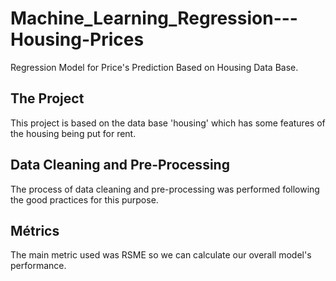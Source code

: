 # Machine_Learning_Regression---Housing-Prices
Regression Model for Price's Prediction Based on Housing Data Base.

## The Project
   This project is based on the data base 'housing' which has some features of the housing being put for rent.
   
## Data Cleaning and Pre-Processing
   The process of data cleaning and pre-processing was performed following the good practices for this purpose.
   
## Métrics
   The main metric used was RSME so we can calculate our overall model's performance.
